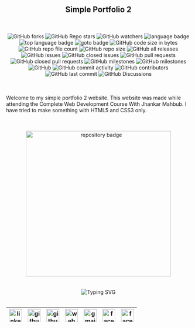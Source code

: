 <h2 align="center">Simple Portfolio 2</h2>

<br>
<br>

<!-- repository summary badges start -->
<div align="center">
    <img alt="GitHub forks" src="https://img.shields.io/github/forks/montasim/simple-portfolio-2?style=social">
    <img alt="GitHub Repo stars" src="https://img.shields.io/github/stars/montasim/simple-portfolio-2?style=social">
    <img alt="GitHub watchers" src="https://img.shields.io/github/watchers/montasim/simple-portfolio-2?style=social">
    <img alt="language badge" src="https://img.shields.io/github/languages/count/montasim/simple-portfolio-2"/>
    <img alt="top language badge" src="https://img.shields.io/github/languages/top/montasim/simple-portfolio-2">
    <img alt="goto badge" src="https://img.shields.io/github/search/montasim/simple-portfolio-2/goto">
    <img alt="GitHub code size in bytes" src="https://img.shields.io/github/languages/code-size/montasim/simple-portfolio-2">
    <img alt="GitHub repo file count" src="https://img.shields.io/github/directory-file-count/montasim/simple-portfolio-2">
    <img alt="GitHub repo size" src="https://img.shields.io/github/repo-size/montasim/simple-portfolio-2">
    <img alt="GitHub all releases" src="https://img.shields.io/github/downloads/montasim/simple-portfolio-2/total">
    <img alt="GitHub issues" src="https://img.shields.io/github/issues-raw/montasim/simple-portfolio-2">
    <img alt="GitHub closed issues" src="https://img.shields.io/github/issues-closed-raw/montasim/simple-portfolio-2">
    <img alt="GitHub pull requests" src="https://img.shields.io/github/issues-pr-raw/montasim/simple-portfolio-2">
    <img alt="GitHub closed pull requests" src="https://img.shields.io/github/issues-pr-closed-raw/montasim/simple-portfolio-2">
    <img alt="GitHub milestones" src="https://img.shields.io/github/milestones/open/montasim/simple-portfolio-2">
    <img alt="GitHub milestones" src="https://img.shields.io/github/milestones/closed/montasim/simple-portfolio-2">
    <img alt="GitHub" src="https://img.shields.io/github/license/montasim/simple-portfolio-2">
    <img alt="GitHub commit activity" src="https://img.shields.io/github/commit-activity/w/montasim/simple-portfolio-2">
    <img alt="GitHub contributors" src="https://img.shields.io/github/contributors/montasim/simple-portfolio-2">
    <img alt="GitHub last commit" src="https://img.shields.io/github/last-commit/montasim/simple-portfolio-2">
    <img alt="GitHub Discussions" src="https://img.shields.io/github/discussions/montasim/simple-portfolio-2">
</div>
<!-- repository summary badges end -->

<br>
<br>

<p>Welcome to my simple portfolio 2 website. This website was made while attending the Complete Web Development Course With Jhankar Mahbub. I have tried to make something with HTML5 and CSS3 only.</p>

<br>
<br>

<div align="center">
    <a href="https://github.com/montasim/simple-portfolio-2">
        <img width="396" src="https://github-readme-stats-mu-jet.vercel.app/api/pin/?username=montasim&repo=simple-portfolio-2&theme=react&bg_color=0D1117&border_color=61dafb&hide_border=false" alt="repository badge" />
    </a>
</div>

<br>
<br>

<!-- connect with me start -->
<div align="center"> 
    <img src="https://readme-typing-svg.demolab.com?font=Fira+Code&weight=600&duration=1&pause=1000&repeat=false&width=410&lines=%F0%9F%93%AA+%F0%9D%97%99%F0%9D%97%98%F0%9D%97%98%F0%9D%97%9F+%F0%9D%97%99%F0%9D%97%A5%F0%9D%97%98%F0%9D%97%98+%F0%9D%97%A7%F0%9D%97%A2+%F0%9D%97%96%F0%9D%97%A2%F0%9D%97%A1%F0%9D%97%A7%F0%9D%97%94%F0%9D%97%96%F0%9D%97%A7+%F0%9D%97%A0%F0%9D%97%98+%F0%9D%97%94%F0%9D%97%A1%F0%9D%97%AC%F0%9D%97%A7%F0%9D%97%9C%F0%9D%97%A0%F0%9D%97%98" alt="Typing SVG" />
</div>

<br>

<!-- social media links start -->
<table align="center">
  <thead align="center">
      <tr>
          <th>
              <a href="https://www.linkedin.com/in/montasim">
                  <img alt="linkedin icon" src="https://cdn.simpleicons.org/linkedin" width="35px">
              </a>
          </th>
          <th>
              <a href="https://www.github.com/montasim">
                  <img alt="github icon" src="https://cdn.simpleicons.org/github/white" width="35px">
              </a>
          </th>
          <th>
              <a href="https://stackoverflow.com/users/20348607/montasim">
                  <img alt="github icon" src="https://cdn.simpleicons.org/stackoverflow" width="35px">
              </a>
          </th>
          <th>
              <a href="https://montasim-dev.web.app/">
                  <img alt="web icon" src="https://cdn.simpleicons.org/googlechrome" width="35px">
              </a>
          </th>
          <th>
              <a href="mailto:montasimmamun@gmail.com">
                  <img alt="gmail icon" src="https://cdn.simpleicons.org/gmail" width="35px">
              </a>
          </th>
          <th>
              <a href="https://www.facebook.com/montasimmamun/">
                  <img alt="facebook icon" src="https://cdn.simpleicons.org/facebook" width="35px">
              </a>
          </th>
          <th>
              <a href="https://twitter.com/montasimmamun">
                  <img alt="facebook icon" src="https://cdn.simpleicons.org/twitter" width="35px">
              </a>
          </th>
      </tr>
  </thead>
</table>
<!-- social media links end -->
<!-- connect with me end -->

<br>
<br>